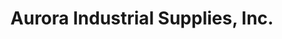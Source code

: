 ---
title: "Aurora Industrial Supplies, Inc."
url: /aurora/aurora-industrial-supplies-inc/
shop: hardware
---